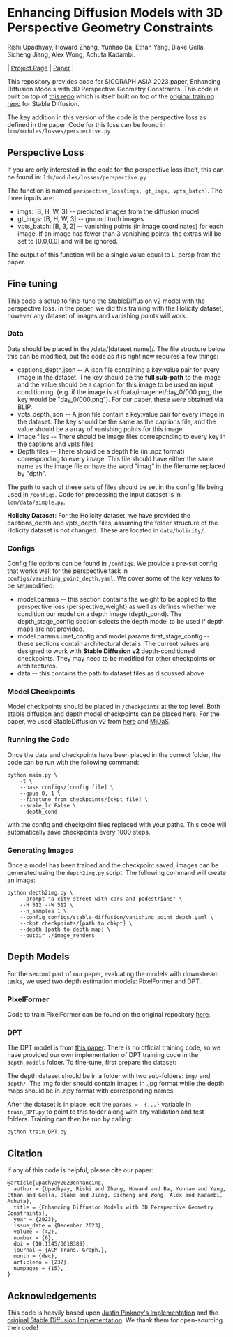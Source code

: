 # Enhancing Diffusion Models with 3D Perspective Geometry Constraints

Rishi Upadhyay, Howard Zhang, Yunhao Ba, Ethan Yang, Blake Gella, Sicheng Jiang, Alex Wong, Achuta Kadambi.

| [Project Page](https://visual.ee.ucla.edu/diffusionperspective.htm/) | [Paper](https://arxiv.org/abs/2312.00944) | 


This repository provides code for SIGGRAPH ASIA 2023 paper, Enhancing Diffusion Models with 3D Perspective Geometry Constraints. This code is built on top of [this repo](https://github.com/justinpinkney/stable-diffusion) which is itself built on top of the [original training repo](https://github.com/pesser/stable-diffusion) for Stable Diffusion.

The key addition in this version of the code is the perspective loss as defined in the paper. Code for this loss can be found in ```ldm/modules/losses/perspective.py```

## Perspective Loss

If you are only interested in the code for the perspective loss itself, this can be found in: ```ldm/modules/losses/perspective.py```

The function is named ```perspective_loss(imgs, gt_imgs, vpts_batch)```. The three inputs are:
* imgs: [B, H, W, 3] -- predicted images from the diffusion model
* gt_imgs: [B, H, W, 3] -- ground truth images
* vpts_batch: [B, 3, 2] -- vanishing points (in image coordinates) for each image. If an image has fewer than 3 vanishing points, the extras will be set to [0.0,0.0] and will be ignored.

The output of this function will be a single value equal to L_persp from the paper.

## Fine tuning

This code is setup to fine-tune the StableDiffusion v2 model with the perspective loss. In the paper, we did this training with the Holicity dataset, however any dataset of images and vanishing points will work.

### Data 

Data should be placed in the /data/[dataset name]/. The file structure below this can be modified, but the code as it is right now requires a few things:


* captions_depth.json -- A json file containing a key:value pair for every image in the dataset. The key should be the **full sub-path** to the image and the value should be a caption for this image to be used an input conditioning. (e.g. if the image is at /data/imagenet/day_0/000.png, the key would be "day_0/000.png"). For our paper, these were obtained via BLIP.
* vpts_depth.json -- A json file contain a key:value pair for every image in the dataset. The key should be the same as the captions file, and the value should be a array of vanishing points for this image.
* Image files -- There should be image files corresponding to every key in the captions and vpts files
* Depth files -- There should be a depth file (in .npz format) corresponding to every image. This file should have either the same name as the image file or have the word "imag" in the filename replaced by "dpth".

The path to each of these sets of files should be set in the config file being used in ```/configs```. Code for processing the input dataset is in ```ldm/data/simple.py```.

**Holicity Dataset**: For the Holicity dataset, we have provided the captions_depth and vpts_depth files, assuming the folder structure of the Holicity dataset is not changed. These are located in ```data/holicity/```.

### Configs

Config file options can be found in ```/configs```. We provide a pre-set config that works well for the perspective task in ```configs/vanishing_point_depth.yaml```. We cover some of the key values to be set/modified:

* model.params -- this section contains the weight to be applied to the perspective loss (perspective_weight) as well as defines whether we condition our model on a depth image (depth_cond). The depth_stage_config section selects the depth model to be used if depth maps are not provided.
* model.params.unet_config and model.params.first_stage_config -- these sections contain architectural details. The current values are designed to work with **Stable Diffusion v2** depth-conditioned checkpoints. They may need to be modified for other checkpoints or architectures.
* data -- this contains the path to dataset files as discussed above

### Model Checkpoints

Model checkpoints should be placed in ```/checkpoints``` at the top level. Both stable diffusion and depth model checkpoints can be placed here. For the paper, we used StableDiffusion v2 from [here](https://huggingface.co/stabilityai/stable-diffusion-2-depth) and [MiDaS](https://github.com/isl-org/MiDaS).

### Running the Code

Once the data and checkpoints have been placed in the correct folder, the code can be run with the following command:

```
python main.py \
	-t \
	--base configs/[config file] \
	--gpus 0, 1 \
	--finetune_from checkpoints/[ckpt file] \
	--scale_lr False \
	--depth_cond
```

with the config and checkpoint files replaced with your paths. This code will automatically save checkpoints every 1000 steps.

### Generating Images

Once a model has been trained and the checkpoint saved, images can be generated using the ```depth2img.py``` script. The following command will create an image:

```
python depth2img.py \
	--prompt "a city street with cars and pedestrians" \
	--H 512 --W 512 \
	--n_samples 1 \
	--config configs/stable-diffusion/vanishing_point_depth.yaml \
	--ckpt checkpoints/[path to chkpt] \
	--depth [path to depth map] \
	--outdir ./image_renders 
```

## Depth Models

For the second part of our paper, evaluating the models with downstream tasks, we used two depth estimation models: PixelFormer and DPT. 

### PixelFormer

Code to train PixelFormer can be found on the original repository [here](https://github.com/ashutosh1807/PixelFormer).

### DPT

The DPT model is from [this paper](https://github.com/isl-org/DPT/). There is no official training code, so we have provided our own implementation of DPT training code in the ```depth_models``` folder. To fine-tune, first prepare the dataset:

The depth dataset should be in a folder with two sub-folders: ```img/``` and ```depth/```. The img folder should contain images in .jpg format while the depth maps should be in .npy format with corresponding names.

After the dataset is in place, edit the ```params =  {...}``` variable in ```train_DPT.py``` to point to this folder along with any validation and test folders. Training can then be run by calling:

```
python train_DPT.py
```

## Citation

If any of this code is helpful, please cite our paper:

```
@article{upadhyay2023enhancing,
  author = {Upadhyay, Rishi and Zhang, Howard and Ba, Yunhao and Yang, Ethan and Gella, Blake and Jiang, Sicheng and Wong, Alex and Kadambi, Achuta},
  title = {Enhancing Diffusion Models with 3D Perspective Geometry Constraints},
  year = {2023},
  issue_date = {December 2023},
  volume = {42},
  number = {6},
  doi = {10.1145/3618389},
  journal = {ACM Trans. Graph.},
  month = {dec},
  articleno = {237},
  numpages = {15},
}
```

## Acknowledgements

This code is heavily based upon [Justin Pinkney's Implementation](https://github.com/justinpinkney/stable-diffusion) and the [original Stable Diffusion Implementation](https://github.com/pesser/stable-diffusion). We thank them for open-sourcing their code!
